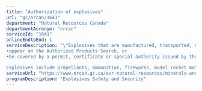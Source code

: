 ```yaml
---
title: "Authorization of explosives"
url: "gc/nrcan/1641"
department: "Natural Resources Canada"
departmentAcronym: "nrcan"
serviceId: "1641"
onlineEndtoEnd: 1
serviceDescription: "\"Explosives that are manufactured, transported, owned or used in Canada—or imported into Canada—must:
•appear on the Authorized Products Search, or
•be covered by a permit, certificate or special authority issued by the Explosives Regulatory Department for special tests or product trials

Explosives include propellants, ammunition, fireworks, model rocket motors and toy pistol caps, as well as blasting explosives."
serviceUrl: "https://www.nrcan.gc.ca/our-natural-resources/minerals-and-mining/mining/explosive-regulations/authorization-explosives/9849"
programDescription: "Explosives Safety and Security"
---
```

